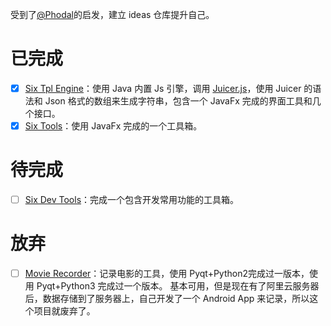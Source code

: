 
受到了[@Phodal](https://github.com/phodal)的启发，建立 ideas 仓库提升自己。

# 已完成
- [x] [Six Tpl Engine](https://github.com/PatrickRoot/six-tpl-engine)：使用 Java 内置 Js 引擎，调用 [Juicer.js](http://juicer.name/)，使用 Juicer 的语法和 Json 格式的数组来生成字符串，包含一个 JavaFx 完成的界面工具和几个接口。
- [x] [Six Tools](https://github.com/PatrickRoot/six-tools)：使用 JavaFx 完成的一个工具箱。
# 待完成
- [ ] [Six Dev Tools](https://github.com/PatrickRoot/six-dev-tools)：完成一个包含开发常用功能的工具箱。
# 放弃
- [ ] [Movie Recorder](https://github.com/PatrickRoot/MovieRecorder)：记录电影的工具，使用 Pyqt+Python2完成过一版本，使用 Pyqt+Python3 完成过一个版本。 基本可用，但是现在有了阿里云服务器后，数据存储到了服务器上，自己开发了一个 Android App 来记录，所以这个项目就废弃了。
